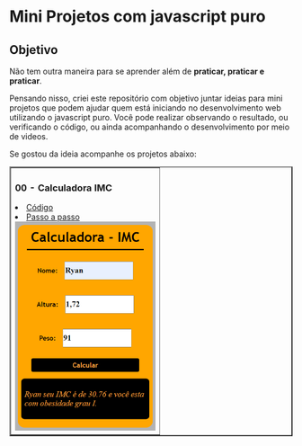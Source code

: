 # Mini Projetos com javascript puro

## Objetivo
Não tem outra maneira para se aprender além de **praticar, praticar e praticar**.

Pensando nisso, criei este repositório com objetivo juntar ideias para mini projetos que podem ajudar quem está iniciando no desenvolvimento web utilizando o javascript puro.
Você pode realizar observando o resultado, ou verificando o código, ou ainda acompanhando o desenvolvimento por meio de videos.

Se gostou da ideia acompanhe os projetos abaixo:

<table border ="2">
  <tr>
    <td>
        <h3>00 - Calculadora IMC</h3>
        <li><a href="[./00-imc/](https://github.com/DevFl4me/MiniProjetosJs/tree/main/calculadorIMC)">Código</a></li>
        <li><a href="https://youtu.be/RacwEvoTz_Y">Passo a passo</a></li>
        <img src="images/CalcIMC.png" width="250px">
    </td>  
</table>
